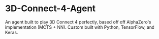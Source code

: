 # 3D-Connect-4-Agent
An agent built to play 3D Connect 4 perfectly, based off off AlphaZero's implementation (MCTS + NN). Custom built with Python, TensorFlow, and Keras.
